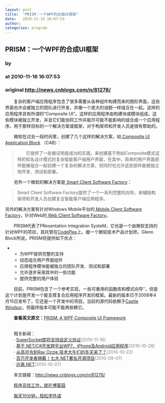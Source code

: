 ```yaml
---
layout: post
title:  "PRISM：一个WPF的合成UI框架"
date:   2010-11-16 16:07:53
author: 
categories: program
---
```


## PRISM：一个WPF的合成UI框架
### by 
### at 2010-11-16 16:07:53
### original <http://news.cnblogs.com/n/81278/>

<p>　　复杂的客户端应用程序包含了很多需要从各种组件构建而来的图形界面，这些界面也许会被独立的团队进行开发，并像一个庞大的谜题一样组合在一起。这样的应用程序具有所谓的“Composite UI”。这样的应用程序由构建块或模块组成，这些模块被独立开发，并且它们能协同工作并能尽可能不能影响的组合成一个应用程序。用于那样目标的一个解决方案或框架，对于构架师和开发人员是很有帮助的。</p>
<p>　　微软在过去一段时间里，创建了几个这样的解决方案，如<a href="http://msdn2.microsoft.com/en-us/library/aa480450.aspx"> Composite UI Application Block</a> （CAB）：</p>
<blockquote>
<p>　　它提供了一些被证明是成功的实践，来创建基于例如Composite模式这样的知名设计模式的复杂智能客户端用户界面，在其中，简单的用户界面部件能被组合一起创建一个复杂的解决方案，但同时也允许这些部件能被独立地开发、测试和部署。</p>
</blockquote>
<p>　　另外一个微软的解决方案是<a href="http://msdn2.microsoft.com/en-us/library/aa480482.aspx"> Smart Client Software Factory</a>：</p>
<blockquote>
<p>Smart Client Software Factory提供了一个一系列完整的向导，来辅助构架师和开发人员创建复合智能客户端应用程序。</p>
</blockquote>
<p>另外的解决方案有针对Windows Mobile平台的<a href="http://msdn2.microsoft.com/en-us/library/aa480471.aspx"> Mobile Client Software Factory</a>，针对Web的<a href="http://msdn2.microsoft.com/en-us/library/bb264518.aspx"> Web Client Software Factory</a>。</p>
<p>　　PRISM代表了PResentation Integration SysteM，它也是一个由微软支持的针对WPF的项目，其托管在<a href="http://www.codeplex.com/prism">CodePlex</a>上。据一个微软技术产品计划师，Glenn Block所说，PRISM将提供如下优点：</p>
<ul>
<li> 
<ul>
<li>为WPF提供完整的支持 </li>
<li>动态组合用户界面组件 </li>
<li>应用程序模块能被独立的团队开发、测试和部署 </li>
<li>允许逐步采用其中的一些功能 </li>
<li>提供完整的用户体验 </li>
</ul>
</li>
</ul>
<p>　　目前，PRISM包含了一个参考实现，一些可重用的函数库和模式向导”，但是这个计划是开发一个能支撑复合应用程序开发的框架。最新的版本已于2008年4月15日发布了，它还是一个开发中的项目。当前的源代码依赖于<a href="http://www.castleproject.org/castle/download.html">Castle Windsor</a>，但最终版本可能不能再依赖它。</p>
<p><strong>　　查看英文原文：</strong><a href="http://www.infoq.com/news/2008/05/PRISM">PRISM: A WPF Composite UI Framework</a> </p><p><br>　　相关新闻：<br>　　· <a href="http://news.cnblogs.com/n/81255/">SuperSocket即将支持自定义协议</a><span style="color:gray">(2010-11-16)</span><br>　　· <a href="http://news.cnblogs.com/n/78931/">基于.NET/C#开发跨平台WP7、iPhone及Android应用程序</a><span style="color:gray">(2010-10-28)</span><br>　　· <a href="http://news.cnblogs.com/n/78214/">从高司令到Ray Ozzie,技术大牛们的冬天来了？</a><span style="color:gray">(2010-10-22)</span><br>　　· <a href="http://news.cnblogs.com/n/73428/">百万开发者拥戴！七大.NET著名开源项目</a><span style="color:gray">(2010-09-07)</span><br>　　· <a href="http://news.cnblogs.com/n/76477/">远离.NET</a><span style="color:gray">(2010-10-07)</span><br></p><p>　　本文链接：<a href="http://news.cnblogs.com/n/81278/">http://news.cnblogs.com/n/81278/</a></p><p>　　<a href="http://job.cnblogs.com">程序员找工作，就在博客园</a></p><p>　　<a href="http://a4.yeshj.com/rd/34138/">每天10分钟，轻松学外语</a></p><img src="http://news.cnblogs.com/news/rssclick.aspx?id=81278" width="1" height="1" alt="">